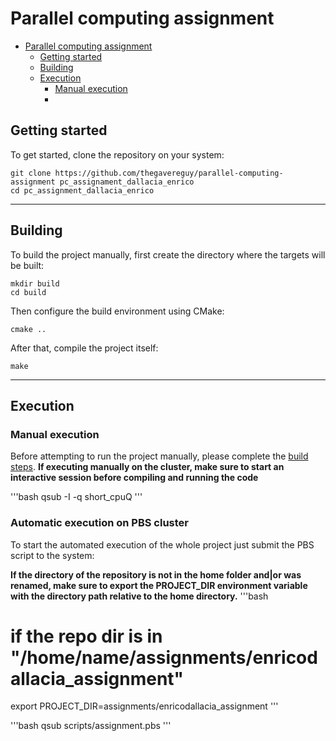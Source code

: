 # Parallel computing assignment

<!--toc:start-->
- [Parallel computing assignment](#parallel-computing-assignment)
  - [Getting started](#getting-started)
  - [Building](#building)
  - [Execution](#execution)
    - [Manual execution](#manual-execution)
    - [](#)
<!--toc:end-->

## Getting started

To get started, clone the repository on your system:
```
git clone https://github.com/thegavereguy/parallel-computing-assignment pc_assignament_dallacia_enrico
cd pc_assignment_dallacia_enrico
```
----

## Building

To build the project manually, first create the directory where the targets will be built:

```
mkdir build
cd build
```

Then configure the build environment using CMake:

```
cmake ..
```

After that, compile the project itself:

```
make
```

---

## Execution

### Manual execution

Before attempting to run the project manually, please complete the [build steps](#building).
**If executing manually on the cluster, make sure to start an interactive session before compiling and running the code**

'''bash
qsub -I -q short_cpuQ
'''

### Automatic execution on PBS cluster

To start the automated execution of the whole project just submit the PBS script to the system:

**If the directory of the repository is not in the home folder and|or was renamed, make sure to export the PROJECT_DIR environment variable with the directory path relative to the home directory.**
'''bash
# if the repo dir is in "/home/name/assignments/enricodallacia_assignment"
export PROJECT_DIR=assignments/enricodallacia_assignment 
'''

'''bash
qsub scripts/assignment.pbs
'''

